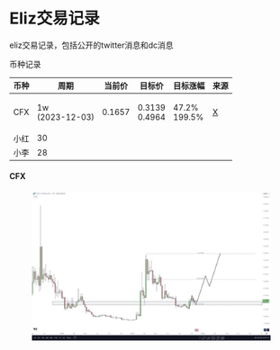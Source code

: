# Eliz交易记录

eliz交易记录，包括公开的twitter消息和dc消息

币种记录

| 币种  | 周期                        | 当前价    | 目标价                     | 目标涨幅                   | 来源                                                   |
| --- | ------------------------- | ------ | ----------------------- | ---------------------- | ---------------------------------------------------- |
| CFX | <p>1w<br>(2023-12-03)</p> | 0.1657 | <p>0.3139<br>0.4964</p> | <p>47.2%<br>199.5%</p> | <p><a href="eliz-jiao-yi-ji-lu.md#cfx">X</a><br></p> |
| 小红  | 30                        |        |                         |                        |                                                      |
| 小李  | 28                        |        |                         |                        |                                                      |

#### CFX

<figure><img src="../.gitbook/assets/image.png" alt=""><figcaption></figcaption></figure>
